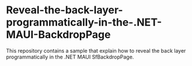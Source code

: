 # Reveal-the-back-layer-programmatically-in-the-.NET-MAUI-BackdropPage
This repository contains a sample that explain how to reveal the back layer programmatically in the .NET MAUI SfBackdropPage.
